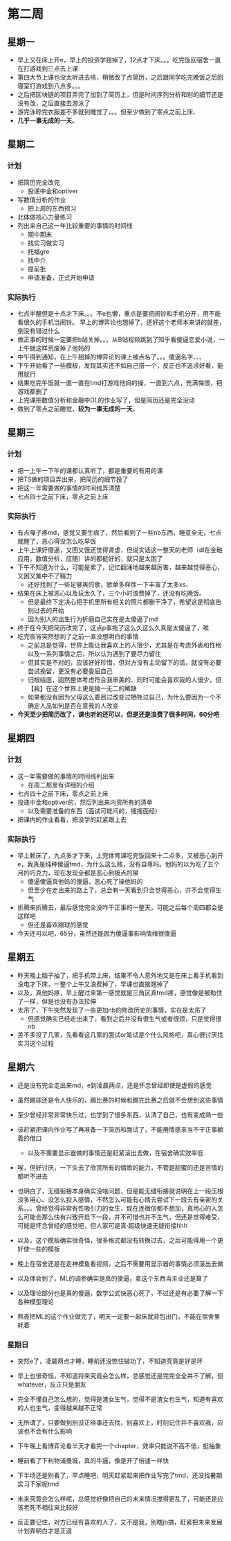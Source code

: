 # 第二周
## 星期一
  - 早上又在床上开e，早上的投资学翘掉了，12点才下床。。。吃完饭回宿舍一直在打游戏到三点去上课
  - 第四大节上课也没太听进去啥，稍微改了点简历，之后跟同学吃完晚饭之后回寝室打游戏到八点多。。。
  - 之后把区块链的项目弄完了加到了简历上，但是时间序列分析和别的细节还是没有改，之后直接去游泳了
  - 游完泳晾完衣服差不多就到睡觉了。。。但至少做到了零点之前上床、
  - **几乎一事无成的一天**。

## 星期二

### 计划

- 把简历完全改完
  - 投递中金和optiver
- 写数值分析的作业
  - 把上周的东西预习
- 北体做核心力量练习
- 列出来自己这一年比较重要的事情的时间线
  - 期中期末
  - 找实习做实习
  - 托福gre
  - 找中介
  - 提前批
  - 申请准备，正式开始申请

### 实际执行

- 七点半醒但是十点才下床。。。不e也懒，重点是要把闹铃和手机分开，用不能看很久的手机当闹铃。 早上的博弈论也翘掉了，还好这个老师本来讲的就差，倒没有错过什么
- 做正事的时候一定要把b站关掉。。。从B站视频跳到了知乎看傻逼恋爱小说，一上午就这样荒废掉了他妈的
- 中午得到通知，在上午翘掉的博弈论的课上被点名了。。。傻逼名字、、、
- 下午开始看了一些模板，发现其实还不如自己搭一个，反正也不追求好看，能用就行
- 结果吃完午饭就一直一直在tmd打游戏他妈的操，一直到六点，充满悔恨，把游戏都删了
- 上完课把数值分析和金融中DL的作业写了，但是简历还是完全没动
- 做到了零点之前睡觉，**较为一事无成的一天**。

## 星期三

### 计划

- 把一上午一下午的课都认真听了，都是重要的有用的课
- 把TS做的项目弄出来，把简历的细节投了
- 把这一年需要做的事情的时间线弄清楚
- 七点四十之前下床，零点之前上床

### 实际执行

- 有点嗓子疼md，感觉又要生病了，然后看到了一些nb东西，睡意全无，七点就醒了，恶心得没怎么吃早饭
- 上午上课好傻逼，又困又饿还觉得肾虚，但说实话这一整天的老师（dl在金融应用，数值分析，应随）讲的都挺好的，就只是太困了
- 下午不知道为什么，可能是累了，记忆翻涌地越来越厉害，越来越觉得恶心，又困又集中不了精力
  - 还好找到了一些足够爽的歌，歌单多样性一下丰富了太多xs、
- 结果在床上被恶心以及玩太久了，三个小时浪费掉了，还没有吃晚饭。
  - 但是最终下定决心把手机里所有相关的照片都删干净了，希望这是彻底告别过去的开始
  - 因为别人的出生行为折磨自己实在是太傻逼了md
- 终于在今天把简历改完了，这点p事拖了这么久这么久真是太傻逼了，唉
- 吃完夜宵突然想到了之前一直没想明白的事情
  - 之前总是觉得，世界上能让我喜欢上的人很少，尤其是在考虑外表和性格以及一系列事情之后，所以认为遇到了要尽力留住
  - 但其实是不对的，应该好好珍惜，但对方没有主动留下的话，就没有必要尝试挽留，更没有必要委屈自己
  - 归根结底，固然整体考虑符合我审美的、同时可能会喜欢我的人很少，但【我】在这个世界上更是独一无二的稀缺
  - 如果都没有因为父母这么委屈过改变过牺牲过自己，为什么要因为一个不确定人品如何是否在意我的人改变
- **今天至少把简历改了，课也听的还可以，但是还是浪费了很多时间，60分吧**

## 星期四

### 计划
- 这一年需要做的事情的时间线列出来
  - 在周二那里有详细的介绍
- 七点四十之前下床，零点之前上床
- 投递中金和optiver的，然后列出来内资所有的清单
  - 以及需要准备的东西（面试可能问的，搜搜面经）
- 把课内的作业看看，把没学的赶紧跟上去

### 实际执行

- 早上赖床了，九点多才下来，上完体育课吃完饭回来十二点多，又被恶心到开e，我真是纯种傻逼tmd，为什么这么贱，没有自尊吗。他妈的以为吃了五个月的巧克力，现在发现全都是恶心到极点的屎
  - 傻逼傻逼真他妈的傻逼，恶心死了操他妈的
  - 但至少在走出来的路上了，总会有一天看到只会觉得恶心，并不会觉得生气
- 折腾来折腾去，最后感觉完全没咋干正事的一整天，可能之后每个周四都会是这样吧
  - 但还是喜欢踢球的感觉
- 今天还可以吧，65分，虽然还能因为傻逼事影响情绪很傻逼

## 星期五

- 昨天晚上脑子抽了，把手机带上床，结果不令人意外地又是在床上看手机看到没电才下床，一整个上午又浪费掉了，早课也直接翘掉了
- 以及，真他妈疼，早上醒过来第一感觉就是三角区真tmd疼，感觉像是被勒住了一样，但是也没有办法拉伸
- 太吊了，下午突然发现了一些更加nb的修改历史的事情，实在是太吊了
  - 但感觉确实已经走出来了，看到之后并没有很生气或者很烦，只是觉得很nb
- 差不多投了几家，先看看这几家的面试or笔试是个什么风格吧，真心很讨厌找实习这个过程

## 星期六

- 还是没有完全走出来md，e到凌晨两点，还是怀念曾经即使是虚假的感觉
- 虽然踢球还是令人快乐的，踢比赛的时候和踢完比赛之后就不会想到这些事情
- 至少曾经非常非常快乐过，也学到了很多东西，认清了自己，也有变成熟一些
- 该赶紧把课内作业写了再准备一下简历和面试了，不能用情感来当不干正事躺着的借口
  - 以及不需要显示器做的事情还是赶紧滚出去做，在宿舍确实效率低
- 唉，但好讨厌，一下失去了欣赏所有的情歌的能力，不管是甜蜜的还是苦情的都听不进去
- 也明白了，无缝衔接本身确实没啥问题，但是能无缝衔接就说明在上一段压根没多用心、没怎么投入感情，不然怎么可能有心情去尝试下一段去有亲密的关系。。。曾经觉得非常有性吸引力的女生，现在连微信都不想加，真用心的人怎么可能会那么快有兴致开启下一段，并不可惜也并不生气，但还是觉得难受，可能是怀念曾经的感觉吧，但人家可是真·超级快速无缝衔接hhh
- 以及，这个模板确实很奇怪，很多格式都没有转换过去，之后可能得用一个更好使一些的模板

- 晚上在宿舍还是在走神摸鱼看视频，之后不需要用显示器的事情必须滚出去做
- 以及体会到了，ML的调参确实是真的傻逼，拿这个东西当主业还是算了
- 以及理论部分也是真的傻逼，数学公式快恶心死了，不过还是有必要了解一下各种模型理论
- 熬夜把ML的这个作业做完了，明天一定要一起床就背包出门，不能在宿舍里耗着

### 星期日

- 突然e了，凌晨两点才睡，睡前还没憋住破功了，不知道究竟是好是坏
- 早上也很奇怪，不知道将来究竟会怎么样，总感觉还是完完全全并不了解，但whatever，反正只是朋友
- 完全不懂自己怎么想的，觉得是渣女生气，觉得不是渣女也生气，知道有喜欢的人也生气，变得越来越不正常
- 无所谓了，只要做到别没正经事还去找，别喜欢上，时刻记住并不喜欢我，应该也不会有什么影响
- 下午晚上看博弈论看半天才看完一个chapter，效率只能说不高不低，挺抽象
- 睡前看了下利物浦曼城，真的牛逼，像是开了倍速一样快
- 下半场还是别看了，早点睡吧，明天赶紧起来把作业写完了tmd，还没找暑期实习下家呢tmd

- 未来究竟会怎么样呢，总感觉好像把自己的未来情况搅得更乱了，可能还是应该老死不相往来比较好
- 反正要记住，对方已经有喜欢的人了，又不是我，别瞎jb搞，赶紧把未来发展计划弄明白才是正道